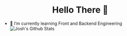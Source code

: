 <h1 align="center"> Hello There 👋 </h1>

- 🌱 I’m currently learning Front and Backend Engineering 
![Josh's Github Stats](https://github-readme-stats.vercel.app/api?username=joshuaAjack&show_icons=true_color=fff&icon_color=79ff97&text_color=9f9f9f&bg_color=151515)
